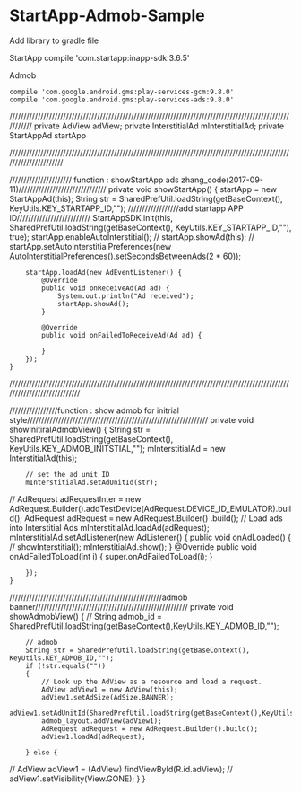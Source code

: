 # StartApp-Admob-Sample
Add library to gradle file

StartApp
   compile 'com.startapp:inapp-sdk:3.6.5'
   
Admob
  
    compile 'com.google.android.gms:play-services-gcm:9.8.0'
    compile 'com.google.android.gms:play-services-ads:9.8.0'
    
 ///////////////////////////////////////////////////////////////////////////////////////////////////////////
    private AdView adView;
    private InterstitialAd mInterstitialAd;
    private StartAppAd startApp    
    
 //////////////////////////////////////////////////////////////////////////////////////////////////////////////////////
 
 ////////////////////// function :  showStartApp ads  zhang_code(2017-09-11)///////////////////////////////
    private void showStartApp()
    {
        startApp = new StartAppAd(this);
        String str = SharedPrefUtil.loadString(getBaseContext(), KeyUtils.KEY_STARTAPP_ID,"");
        //////////////////add startapp APP ID//////////////////////////
        StartAppSDK.init(this, SharedPrefUtil.loadString(getBaseContext(), KeyUtils.KEY_STARTAPP_ID,""), true);
        startApp.enableAutoInterstitial();
//        startApp.showAd(this);
//        startApp.setAutoInterstitialPreferences(new AutoInterstitialPreferences().setSecondsBetweenAds(2 * 60));

        startApp.loadAd(new AdEventListener() {
            @Override
            public void onReceiveAd(Ad ad) {
                System.out.println("Ad received");
                startApp.showAd();
            }

            @Override
            public void onFailedToReceiveAd(Ad ad) {

            }
        });
    }
    
////////////////////////////////////////////////////////////////////////////////////////////////////////////////////////////

  /////////////////function  : show admob for initrial style////////////////////////////////////////////////////////////////
    private  void showInitiralAdmobView()
    {
        String str = SharedPrefUtil.loadString(getBaseContext(), KeyUtils.KEY_ADMOB_INITSTIAL,"");
        mInterstitialAd = new InterstitialAd(this);

        // set the ad unit ID
        mInterstitialAd.setAdUnitId(str);

//        AdRequest adRequestInter = new AdRequest.Builder().addTestDevice(AdRequest.DEVICE_ID_EMULATOR).build();
        AdRequest adRequest = new AdRequest.Builder()
                .build();
      // Load ads into Interstitial Ads
        mInterstitialAd.loadAd(adRequest);
        mInterstitialAd.setAdListener(new AdListener() {
            public void onAdLoaded() {
//                showInterstitial();
                mInterstitialAd.show();
            }
            @Override
            public void onAdFailedToLoad(int i) {
                super.onAdFailedToLoad(i);
            }

        });
    }
//////////////////////////////////////////////////////admob banner//////////////////////////////////////////////////////
    private void showAdmobView()
    {
//        String admob_id = SharedPrefUtil.loadString(getBaseContext(),KeyUtils.KEY_ADMOB_ID,"");

        // admob
        String str = SharedPrefUtil.loadString(getBaseContext(), KeyUtils.KEY_ADMOB_ID,"");
        if (!str.equals(""))
        {
            // Look up the AdView as a resource and load a request.
            AdView adView1 = new AdView(this);
            adView1.setAdSize(AdSize.BANNER);
            adView1.setAdUnitId(SharedPrefUtil.loadString(getBaseContext(),KeyUtils.KEY_ADMOB_ID,""));
            admob_layout.addView(adView1);
            AdRequest adRequest = new AdRequest.Builder().build();
            adView1.loadAd(adRequest);

        } else {
//            AdView adView1 = (AdView) findViewById(R.id.adView);
//            adView1.setVisibility(View.GONE);
        }
    }
